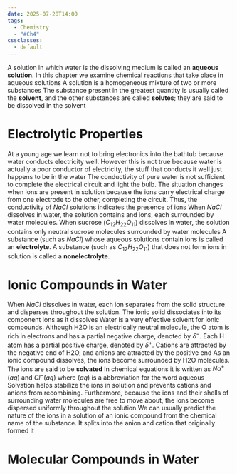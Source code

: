 ```yaml
---
date: 2025-07-28T14:00
tags:
  - Chemistry
  - "#Ch4"
cssclasses:
  - default
---
```

A solution in which water is the dissolving medium is called an **aqueous solution**. In this chapter we examine chemical reactions that take place in aqueous solutions
A solution is a homogeneous mixture of two or more substances
The substance present in the greatest quantity is usually called the **solvent**, and the other substances are called **solutes**; they are said to be dissolved in the solvent

# Electrolytic Properties
At a young age we learn not to bring electronics into the bathtub because water conducts electricity well. However this is not true because water is actually a poor conductor of electricity, the stuff that conducts it well just happens to be in the water
The conductivity of pure water is not sufficient to complete the electrical circuit and light the bulb. The situation changes when ions are present in solution because the ions carry electrical charge from one electrode to the other, completing the circuit. Thus, the conductivity of $NaCl$ solutions indicates the presence of ions
When $NaCl$ dissolves in water, the solution contains and ions, each surrounded by water molecules. When sucrose ($C_{12}H_{22}O_{11}$) dissolves in water, the solution contains only neutral sucrose molecules surrounded by water molecules
A substance (such as $NaCl$) whose aqueous solutions contain ions is called an
**electrolyte**. A substance (such as $C_{12}H_{22}O_{11}$) that does not form ions in solution is
called a **nonelectrolyte**.

# Ionic Compounds in Water
When $NaCl$ dissolves in water, each ion separates from the solid structure and
disperses throughout the solution. The ionic solid dissociates into its
component ions as it dissolves
Water is a very effective solvent for ionic compounds. Although H2O is an electrically neutral molecule, the O atom is rich in electrons and has a partial negative charge, denoted by $\delta^-$. Each H atom has a partial positive charge, denoted by $\delta^+$. Cations are attracted by the negative end of H2O, and anions are attracted by the positive end
As an ionic compound dissolves, the ions become surrounded by H2O molecules. The ions are said to be **solvated**
In chemical equations it is written as $Na^+(aq)\text{ and }Cl^-(aq)$ where $(aq)$ is a abbreviation for the word aqueous
Solvation helps stabilize the ions in solution and prevents cations and anions from recombining. Furthermore, because the ions and their shells of surrounding water molecules are free to move about, the ions become dispersed uniformly throughout the solution
We can usually predict the nature of the ions in a solution of an ionic compound from the chemical name of the substance. It splits into the anion and cation that originally formed it

# Molecular Compounds in Water